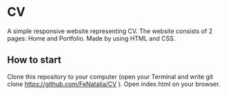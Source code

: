 # CV 

A simple responsive website representing CV. The website consists of 2 pages: Home and Portfolio. Made by using HTML and CSS.

## How to start

Clone this repository to your computer (open your Terminal and write git clone https://github.com/FeNatalia/CV ). Open index.html on your browser.
